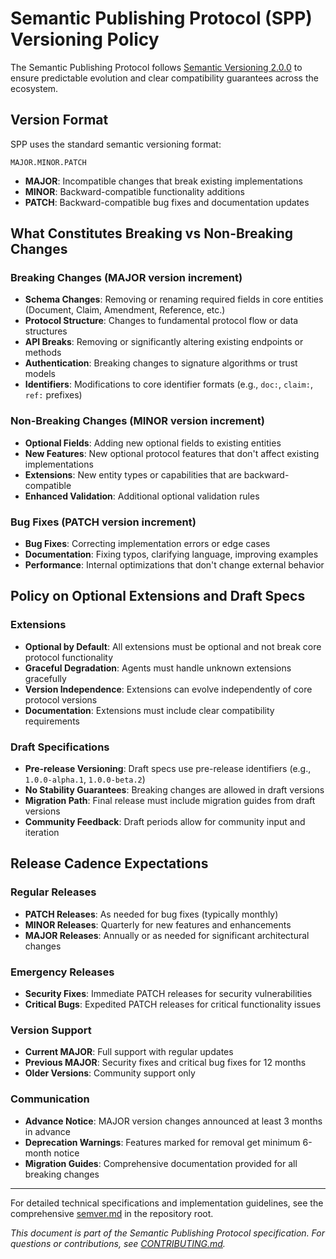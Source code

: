 # Semantic Publishing Protocol (SPP) Versioning Policy

The Semantic Publishing Protocol follows [Semantic Versioning 2.0.0](https://semver.org/) to ensure predictable evolution and clear compatibility guarantees across the ecosystem.

## Version Format

SPP uses the standard semantic versioning format:

```
MAJOR.MINOR.PATCH
```

- **MAJOR**: Incompatible changes that break existing implementations
- **MINOR**: Backward-compatible functionality additions
- **PATCH**: Backward-compatible bug fixes and documentation updates

## What Constitutes Breaking vs Non-Breaking Changes

### Breaking Changes (MAJOR version increment)

- **Schema Changes**: Removing or renaming required fields in core entities (Document, Claim, Amendment, Reference, etc.)
- **Protocol Structure**: Changes to fundamental protocol flow or data structures
- **API Breaks**: Removing or significantly altering existing endpoints or methods
- **Authentication**: Breaking changes to signature algorithms or trust models
- **Identifiers**: Modifications to core identifier formats (e.g., `doc:`, `claim:`, `ref:` prefixes)

### Non-Breaking Changes (MINOR version increment)

- **Optional Fields**: Adding new optional fields to existing entities
- **New Features**: New optional protocol features that don't affect existing implementations
- **Extensions**: New entity types or capabilities that are backward-compatible
- **Enhanced Validation**: Additional optional validation rules

### Bug Fixes (PATCH version increment)

- **Bug Fixes**: Correcting implementation errors or edge cases
- **Documentation**: Fixing typos, clarifying language, improving examples
- **Performance**: Internal optimizations that don't change external behavior

## Policy on Optional Extensions and Draft Specs

### Extensions

- **Optional by Default**: All extensions must be optional and not break core protocol functionality
- **Graceful Degradation**: Agents must handle unknown extensions gracefully
- **Version Independence**: Extensions can evolve independently of core protocol versions
- **Documentation**: Extensions must include clear compatibility requirements

### Draft Specifications

- **Pre-release Versioning**: Draft specs use pre-release identifiers (e.g., `1.0.0-alpha.1`, `1.0.0-beta.2`)
- **No Stability Guarantees**: Breaking changes are allowed in draft versions
- **Migration Path**: Final release must include migration guides from draft versions
- **Community Feedback**: Draft periods allow for community input and iteration

## Release Cadence Expectations

### Regular Releases

- **PATCH Releases**: As needed for bug fixes (typically monthly)
- **MINOR Releases**: Quarterly for new features and enhancements
- **MAJOR Releases**: Annually or as needed for significant architectural changes

### Emergency Releases

- **Security Fixes**: Immediate PATCH releases for security vulnerabilities
- **Critical Bugs**: Expedited PATCH releases for critical functionality issues

### Version Support

- **Current MAJOR**: Full support with regular updates
- **Previous MAJOR**: Security fixes and critical bug fixes for 12 months
- **Older Versions**: Community support only

### Communication

- **Advance Notice**: MAJOR version changes announced at least 3 months in advance
- **Deprecation Warnings**: Features marked for removal get minimum 6-month notice
- **Migration Guides**: Comprehensive documentation provided for all breaking changes

---

For detailed technical specifications and implementation guidelines, see the comprehensive [semver.md](../semver.md) in the repository root.

*This document is part of the Semantic Publishing Protocol specification. For questions or contributions, see [CONTRIBUTING.md](../CONTRIBUTING.md).*